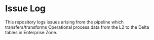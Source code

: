 # Issue Log
This repository logs issues arising from the pipeline which transfers/transforms Operational process data from the L2 to the Delta tables in Enterprise Zone. 
